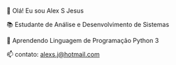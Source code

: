 
👋 Olá! Eu sou Alex S Jesus

📚 Estudante de Análise e Desenvolvimento de Sistemas

🌱 Aprendendo Linguagem de Programação Python 3

📫 contato: alexs.j@hotmail.com
